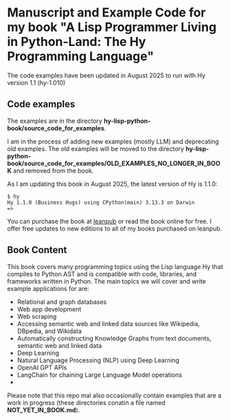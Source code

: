 # Manuscript and Example Code for my book "A Lisp Programmer Living in Python-Land: The Hy Programming Language"

The code examples have been updated in August 2025 to run with Hy version 1.1 (hy-1.010)

## Code examples

The examples are in the directory **hy-lisp-python-book/source_code_for_examples**.

I am in the process of adding new examples (mostly LLM) and deprecating old examples. The old examples will be moved to the directory **hy-lisp-python-book/source_code_for_examples/OLD_EXAMPLES_NO_LONGER_IN_BOOK** and removed from the book.

As I am updating this book in August 2025, the latest version of Hy is 1.1.0:

```
$ hy
Hy 1.1.0 (Business Hugs) using CPython(main) 3.13.3 on Darwin
=> 
```

You can purchase the book at [leanpub](https://leanpub.com/hy-lisp-python) or read the book online for free. I offer free updates to new editions to all of my books purchased on leanpub.

## Book Content

This book covers many programming topics using the Lisp language Hy that compiles to Python AST and is compatible with code, libraries, and frameworks written in Python. The main topics we will cover and write example applications for are:

- Relational and graph databases
- Web app development
- Web scraping
- Accessing semantic web and linked data sources like Wikipedia, DBpedia, and Wikidata
- Automatically constructing Knowledge Graphs from text documents, semantic web and linked
data
- Deep Learning
- Natural Language Processing (NLP) using Deep Learning
- OpenAI GPT APIs
- LangChain for chaining Large Language Model operations
- 

Please note that this repo mal also occasionally contain examples that are a work in progress (these directories conatin a file named **NOT_YET_IN_BOOK.md**).

